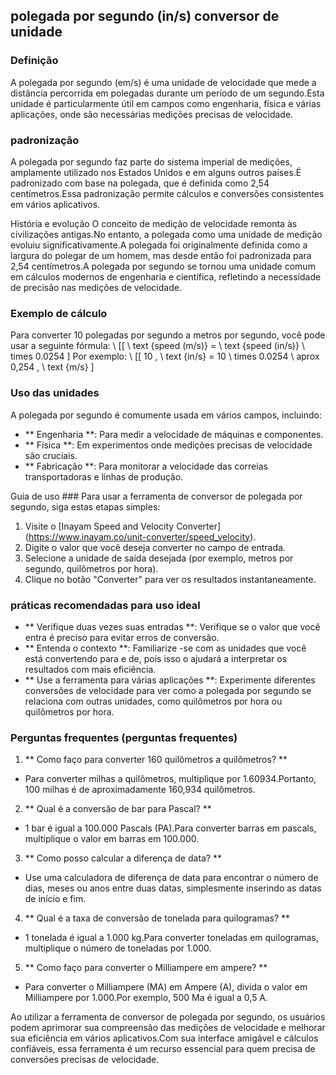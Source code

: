 ## polegada por segundo (in/s) conversor de unidade

### Definição
A polegada por segundo (em/s) é uma unidade de velocidade que mede a distância percorrida em polegadas durante um período de um segundo.Esta unidade é particularmente útil em campos como engenharia, física e várias aplicações, onde são necessárias medições precisas de velocidade.

### padronização
A polegada por segundo faz parte do sistema imperial de medições, amplamente utilizado nos Estados Unidos e em alguns outros países.É padronizado com base na polegada, que é definida como 2,54 centímetros.Essa padronização permite cálculos e conversões consistentes em vários aplicativos.

História e evolução
O conceito de medição de velocidade remonta às civilizações antigas.No entanto, a polegada como uma unidade de medição evoluiu significativamente.A polegada foi originalmente definida como a largura do polegar de um homem, mas desde então foi padronizada para 2,54 centímetros.A polegada por segundo se tornou uma unidade comum em cálculos modernos de engenharia e científica, refletindo a necessidade de precisão nas medições de velocidade.

### Exemplo de cálculo
Para converter 10 polegadas por segundo a metros por segundo, você pode usar a seguinte fórmula:
\ [[
\ text {speed (m/s)} = \ text {speed (in/s)} \ times 0.0254
\]
Por exemplo:
\ [[
10 \, \ text {in/s} = 10 \ times 0.0254 \ aprox 0,254 \, \ text {m/s}
\]

### Uso das unidades
A polegada por segundo é comumente usada em vários campos, incluindo:
- ** Engenharia **: Para medir a velocidade de máquinas e componentes.
- ** Física **: Em experimentos onde medições precisas de velocidade são cruciais.
- ** Fabricação **: Para monitorar a velocidade das correias transportadoras e linhas de produção.

Guia de uso ###
Para usar a ferramenta de conversor de polegada por segundo, siga estas etapas simples:
1. Visite o [Inayam Speed ​​and Velocity Converter] (https://www.inayam.co/unit-converter/speed_velocity).
2. Digite o valor que você deseja converter no campo de entrada.
3. Selecione a unidade de saída desejada (por exemplo, metros por segundo, quilômetros por hora).
4. Clique no botão "Converter" para ver os resultados instantaneamente.

### práticas recomendadas para uso ideal
- ** Verifique duas vezes suas entradas **: Verifique se o valor que você entra é preciso para evitar erros de conversão.
- ** Entenda o contexto **: Familiarize -se com as unidades que você está convertendo para e de, pois isso o ajudará a interpretar os resultados com mais eficiência.
- ** Use a ferramenta para várias aplicações **: Experimente diferentes conversões de velocidade para ver como a polegada por segundo se relaciona com outras unidades, como quilômetros por hora ou quilômetros por hora.

### Perguntas frequentes (perguntas frequentes)

1. ** Como faço para converter 160 quilômetros a quilômetros? **
- Para converter milhas a quilômetros, multiplique por 1.60934.Portanto, 100 milhas é de aproximadamente 160,934 quilômetros.

2. ** Qual é a conversão de bar para Pascal? **
- 1 bar é igual a 100.000 Pascals (PA).Para converter barras em pascals, multiplique o valor em barras em 100.000.

3. ** Como posso calcular a diferença de data? **
- Use uma calculadora de diferença de data para encontrar o número de dias, meses ou anos entre duas datas, simplesmente inserindo as datas de início e fim.

4. ** Qual é a taxa de conversão de tonelada para quilogramas? **
- 1 tonelada é igual a 1.000 kg.Para converter toneladas em quilogramas, multiplique o número de toneladas por 1.000.

5. ** Como faço para converter o Milliampere em ampere? **
- Para converter o Milliampere (MA) em Ampere (A), divida o valor em Milliampere por 1.000.Por exemplo, 500 Ma é igual a 0,5 A.

Ao utilizar a ferramenta de conversor de polegada por segundo, os usuários podem aprimorar sua compreensão das medições de velocidade e melhorar sua eficiência em vários aplicativos.Com sua interface amigável e cálculos confiáveis, essa ferramenta é um recurso essencial para quem precisa de conversões precisas de velocidade.